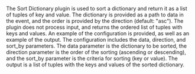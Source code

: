 The Sort Dictionary plugin is used to sort a dictionary and return it as a list of tuples of key and value. The dictionary is provided as a path to data in the event, and the order is provided by the direction (default: "asc"). The plugin does not process input, and returns the ordered list of tuples with keys and values. An example of the configuration is provided, as well as an example of the output. The configuration includes the data, direction, and sort_by parameters. The data parameter is the dictionary to be sorted, the direction parameter is the order of the sorting (ascending or descending), and the sort_by parameter is the criteria for sorting (key or value). The output is a list of tuples with the keys and values of the sorted dictionary.

